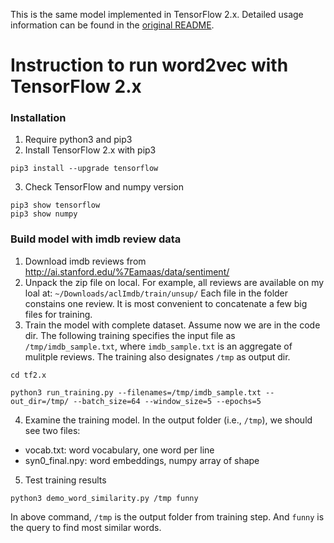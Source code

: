 This is the same model implemented in TensorFlow 2.x. Detailed usage information can be found in the [original README](../README.md).

# Instruction to run word2vec with TensorFlow 2.x

### Installation
1. Require python3 and pip3
2. Install TensorFlow 2.x with pip3
```
pip3 install --upgrade tensorflow
```
3. Check TensorFlow and numpy version
```
pip3 show tensorflow
pip3 show numpy
```

### Build model with imdb review data
1. Download imdb reviews from http://ai.stanford.edu/%7Eamaas/data/sentiment/
2. Unpack the zip file on local. For example, all reviews are available on my loal at: `~/Downloads/aclImdb/train/unsup/` Each file in the folder constains one review. It is most convenient to concatenate a few big files for training.
3. Train the model with complete dataset. Assume now we are in the code dir. The following training specifies the input file as `/tmp/imdb_sample.txt`, where `imdb_sample.txt` is an aggregate of mulitple reviews. The training also designates `/tmp` as output dir.
```
cd tf2.x

python3 run_training.py --filenames=/tmp/imdb_sample.txt --out_dir=/tmp/ --batch_size=64 --window_size=5 --epochs=5
```
4. Examine the training model. In the output folder (i.e., `/tmp`), we should see two files:
* vocab.txt: word vocabulary, one word per line
* syn0_final.npy: word embeddings, numpy array of shape
5. Test training results
```
python3 demo_word_similarity.py /tmp funny
```
In above command, `/tmp` is the output folder from training step. And `funny` is the query to find most similar words.